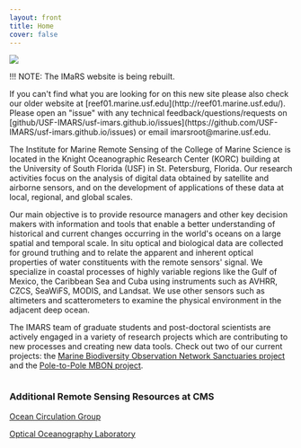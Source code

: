 ```yaml
---
layout: front
title: Home
cover: false
---
```



<!--
TODO: replace this static image w/ slider
https://github.com/jekylltools/jekyll-ideal-image-slider-include
-->
<div class="ui centered grid stackable">
    <div class="one column row">
        <img class="centered" src="/assets/img/team.jpg">
    </div>
    <!---
    <div class="three wide column">
        -
    </div>
    -->
    <div class="thirteen wide column">
        <p>
!!! NOTE: The IMaRS website is being rebuilt. 
        </p>
        <p>
If you can't find what you are looking for on this new site please also check our older website at [reef01.marine.usf.edu](http://reef01.marine.usf.edu/).
Please open an "issue" with any technical feedback/questions/requests on [github/USF-IMARS/usf-imars.github.io/issues](https://github.com/USF-IMARS/usf-imars.github.io/issues) or email imarsroot@marine.usf.edu.  
        </p>
        <p>
The Institute for Marine Remote Sensing of the College of Marine Science is located in the Knight Oceanographic Research Center (KORC) building at the University of South Florida (USF) in St. Petersburg, Florida. 
Our research activities focus on the analysis of digital data obtained by satellite and airborne sensors, and on the development of applications of these data at local, regional, and global scales.
        </p>
        <p>
Our main objective is to provide resource managers and other key decision makers with information and tools that enable a better understanding of historical and current changes occurring in the world's oceans on a large spatial and temporal scale. 
In situ optical and biological data are collected for ground truthing and to relate the apparent and inherent optical properties of water constituents with the remote sensors' signal. 
We specialize in coastal processes of highly variable regions like the Gulf of Mexico, the Caribbean Sea and Cuba using instruments such as AVHRR, CZCS, SeaWiFS, MODIS, and Landsat. 
We use other sensors such as altimeters and scatterometers to examine the physical environment in the adjacent deep ocean.
        <p>
The IMARS team of graduate students and post-doctoral scientists are actively engaged in a variety of research projects which are contributing to new processes and creating new data tools.
Check out two of our current projects: the
<a href="sanctuaries.marinebon.org">Marine Biodiversity Observation Network Sanctuaries project</a>
and the <a href="https://marinebon.org/p2p/">Pole-to-Pole MBON project</a>.
        </p>
    </div>
    <div class="three wide column">
        <h3> Additional Remote Sensing Resources at CMS </h3>
        <p><a href="http://ocgweb.marine.usf.edu/">Ocean Circulation Group</a></p>
        <p><a href="http://optics.marine.usf.edu/">Optical Oceanography Laboratory</a></p>
    </div>
</div>
